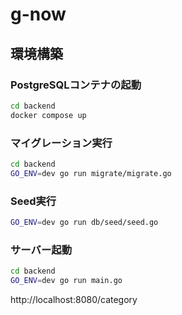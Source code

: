 # g-now

## 環境構築

### PostgreSQLコンテナの起動

```sh
cd backend
docker compose up
```

### マイグレーション実行

```sh
cd backend
GO_ENV=dev go run migrate/migrate.go
```

### Seed実行

```sh
GO_ENV=dev go run db/seed/seed.go
```

### サーバー起動

```sh
cd backend
GO_ENV=dev go run main.go
```

http://localhost:8080/category
